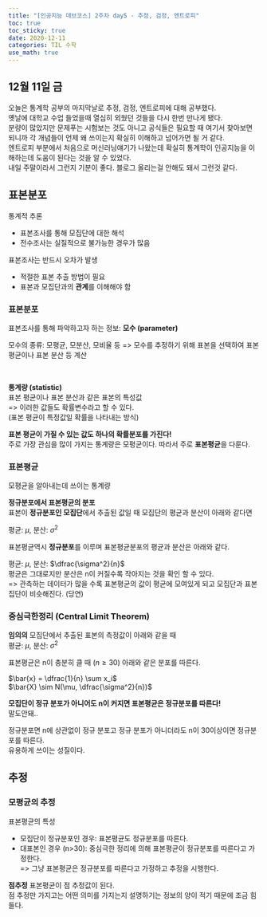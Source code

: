 ```yaml
---
title: "[인공지능 데브코스] 2주차 day5 - 추정, 검정, 엔트로피"
toc: true
toc_sticky: true
date: 2020-12-11
categories: TIL 수학
use_math: true
---
```


## 12월 11일 금   

오늘은 통계학 공부의 마지막날로 추정, 검정, 엔트로피에 대해 공부했다.  
옛날에 대학교 수업 들었을때 열심히 외웠던 것들을 다시 한번 만나게 됐다.  
분량이 많았지만 문제푸는 시험보는 것도 아니고 공식들은 필요할 때 여기서 찾아보면 되니까 각 개념들이 언제 왜 쓰이는지 확실히 이해하고 넘어가면 될 거 같다.  
엔트로피 부분에서 처음으로 머신러닝얘기가 나왔는데 확실히 통계학이 인공지능을 이해하는데 도움이 된다는 것을 알 수 있었다.  
내일 주말이라서 그런지 기분이 좋다. 블로그 올리는걸 안해도 돼서 그런것 같다.  


## 표본분포  

통계적 추론
- 표본조사를 통해 모집단에 대한 해석
- 전수조사는 실질적으로 불가능한 경우가 많음

표본조사는 반드시 오차가 발생
- 적절한 표본 추출 방법이 필요
- 표본과 모집단과의 **관계**를 이해해야 함


### 표본분포

표본조사를 통해 파악하고자 하는 정보: **모수 (parameter)**  

모수의 종류: 모평균, 모분산, 모비율 등
=> 모수를 추정하기 위해 표본을 선택하여 표본 평균이나 표본 분산 등 계산  
<p>&nbsp;</p>  

**통계량 (statistic)**  
표본 평균이나 표본 분산과 같은 표본의 특성값  
=> 이러한 값들도 확률변수라고 할 수 있다.  
(표본 평균이 특정값일 확률을 나타내는 방식)  

**표본 평균이 가질 수 있는 값도 하나의 확률분포를 가진다!**  
주로 가장 관심을 많이 가지는 통계량은 모평균이다. 따라서 주로 **표본평균**을 다룬다.   


### 표본평균  

모평균을 알아내는데 쓰이는 통계량  

**정규분포에서 표본평균의 분포**  
표본이 **정규분포인 모집단**에서 추출된 값일 때 모집단의 평균과 분산이 아래와 같다면  

평균: $\mu$, 분산: $\sigma^2$  

표본평균역시 **정규분포**를 이루며 표본평균분포의 평균과 분산은 아래와 같다.  

평균: $\mu$, 분산: $\dfrac{\sigma^2}{n}$  
평균은 그대로지만 분산은 n이 커질수록 작아지는 것을 확인 할 수 있다.  
=> 관측하는 데이터가 많을 수록 표본평균의 값이 평균에 모여있게 되고 모집단과 표본집단이 비슷해진다. (당연)  

### 중심극한정리 (Central Limit Theorem)  

**임의의** 모집단에서 추출된 표본의 측정값이 아래와 같을 때  
평균: $\mu$, 분산: $\sigma^2$  

표본평균은 n이 충분히 클 때 ($n \ge 30$) 아래와 같은 분포를 따른다.  

$\bar{x} = \dfrac{1}{n} \sum x_i$  
$\bar{X} \sim N(\mu, \dfrac{\sigma^2}{n})$  

**모집단이 정규 분포가 아니어도 n이 커지면 표본평균은 정규분포를 따른다!**  
말도안돼..

정규분포면 n에 상관없이 정규 분포고 정규 분포가 아니더라도 n이 30이상이면 정규분포를 따른다.  
유용하게 쓰이는 성질이다.  

## 추정

### 모평균의 추정

표본평균의 특성
- 모집단이 정규분포인 경우: 표본평균도 정규분포를 따른다.
- 대표본인 경우 (n>30): 중심극한 정리에 의해 표본평균이 정규분포를 따른다고 가정한다.  
=> 그냥 표본평균은 정규분포를 따른다고 가정하고 추정을 시행한다.  

**점추정**
표본평균이 점 추정값이 된다.  
점 추정만 가지고는 어떤 의미를 가지는지 설명하기는 정보의 양이 적기 때문에 조금 힘들다.  







